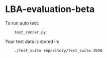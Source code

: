 # LBA-evaluation-beta
To run auto test:  
```
    test_runner.py
```
Your test data is stored in:
```
    ./test_suite repository/test_suite.JSON
```
